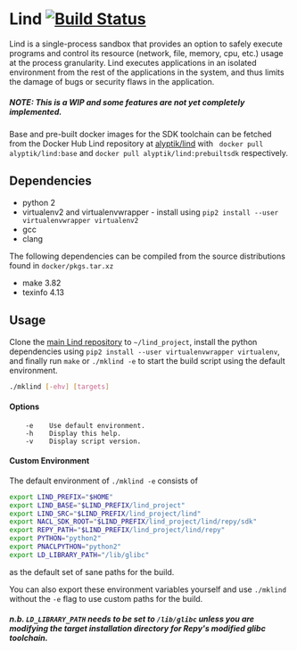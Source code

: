 # Lind  [![Build Status](https://github.com/Lind-Project/native_client/actions/workflows/lind-selfhost.yml/badge.svg?branch=develop)](https://github.com/Lind-Project/native_client/actions/workflows/lind-selfhost.yml)

Lind is a single-process sandbox that provides an option to safely execute
programs and control its resource (network, file, memory, cpu, etc.) usage
at the process granularity. Lind executes applications in an isolated
environment from the rest of the applications in the system, and thus
limits the damage of bugs or security flaws in the application.

##### *NOTE: This is a WIP and some features are not yet completely implemented.*

Base and pre-built docker images for the SDK toolchain can be fetched from
the Docker Hub Lind repository at [alyptik/lind](https://hub.docker.com/r/alyptik/lind)
with ` docker pull alyptik/lind:base` and `docker pull alyptik/lind:prebuiltsdk`
respectively.

## Dependencies

* python 2
* virtualenv2 and virtualenvwrapper
        - install using `pip2 install --user virtualenvwrapper virtualenv2`
* gcc
* clang

The following dependencies can be compiled from the source distributions
found in `docker/pkgs.tar.xz`

* make 3.82
* texinfo 4.13

## Usage

Clone the [main Lind repository](https://github.com/Lind-Project/lind_project)
to `~/lind_project`, install the python dependencies using
`pip2 install --user virtualenvwrapper virtualenv`, and finally
run `make` or `./mklind -e` to start the build script using the default
environment.

```bash
./mklind [-ehv] [targets]
```

#### Options

        -e    Use default environment.
        -h    Display this help.
        -v    Display script version.

#### Custom Environment

The default environment of `./mklind -e` consists of

```bash
export LIND_PREFIX="$HOME"
export LIND_BASE="$LIND_PREFIX/lind_project"
export LIND_SRC="$LIND_PREFIX/lind_project/lind"
export NACL_SDK_ROOT="$LIND_PREFIX/lind_project/lind/repy/sdk"
export REPY_PATH="$LIND_PREFIX/lind_project/lind/repy"
export PYTHON="python2"
export PNACLPYTHON="python2"
export LD_LIBRARY_PATH="/lib/glibc"

```

as the default set of sane paths for the build.

You can also export these environment variables yourself and use `./mklind`
without the `-e` flag to use custom paths for the build.

##### n.b. `LD_LIBRARY_PATH` needs to be set to `/lib/glibc` unless you are modifying the target installation directory for Repy's modified glibc toolchain.

